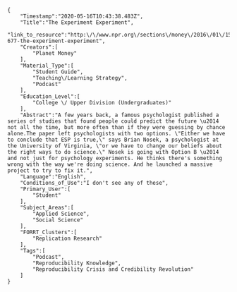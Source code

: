 
    {
        "Timestamp":"2020-05-16T10:43:38.483Z",
        "Title":"The Experiment Experiment",
        "link_to_resource":"http:\/\/www.npr.org\/sections\/money\/2016\/01\/15\/463237871\/episode-677-the-experiment-experiment",
        "Creators":[
            "Planet Money"
        ],
        "Material_Type":[
            "Student Guide",
            "Teaching\/Learning Strategy",
            "Podcast"
        ],
        "Education_Level":[
            "College \/ Upper Division (Undergraduates)"
        ],
        "Abstract":"A few years back, a famous psychologist published a series of studies that found people could predict the future \u2014 not all the time, but more often than if they were guessing by chance alone.The paper left psychologists with two options. \"Either we have to conclude that ESP is true,\" says Brian Nosek, a psychologist at the University of Virginia, \"or we have to change our beliefs about the right ways to do science.\" Nosek is going with Option B \u2014 and not just for psychology experiments. He thinks there's something wrong with the way we're doing science. And he launched a massive project to try to fix it.",
        "Language":"English",
        "Conditions_of_Use":"I don't see any of these",
        "Primary_User":[
            "Student"
        ],
        "Subject_Areas":[
            "Applied Science",
            "Social Science"
        ],
        "FORRT_Clusters":[
            "Replication Research"
        ],
        "Tags":[
            "Podcast",
            "Reproducibility Knowledge",
            "Reproducibility Crisis and Credibility Revolution"
        ]
    }
